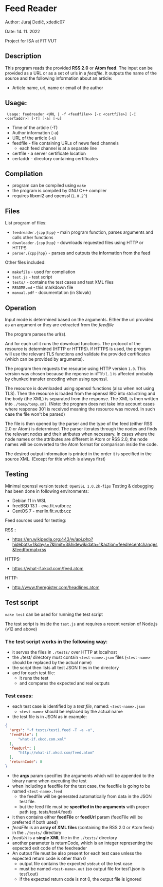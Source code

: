 # Feed Reader
Author: Juraj Dedič, xdedic07

Date: 14. 11. 2022

Project for ISA at FIT VUT

## Description

This program reads the provided **RSS 2.0** or **Atom feed**. The input can be provided as a URL or as a set of urls in a _feedfile_. It outputs the name of the source and the following information about an article: 
- Article name, url, name or email of the author


## Usage:
```
 Usage: feedreader <URL | -f <feedfile>> [-c <certfile>] [-C <certaddr>] [-T] [-a] [-u]
```
 - Time of the article (-T)
 - Author information (-a)
 - URL of the article (-u)
 - feedfile - file containing URLs of news feed channels
   - each feed channel is at a separate line
 - certfile - a server certificate location
 - certaddr - directory containing certificates

## Compilation
- program can be compiled using `make`
- the program is compiled by GNU C++ compiler
- requires libxml2 and openssl (`1.0.2^`)


## Files
List program of files:
- `feedreader.{cpp|hpp}` - main program function, parses arguments and calls other functions
- `downloader.{cpp|hpp}` - downloads requested files using HTTP or HTTPS
- `parser.{cpp|hpp}` - parses and outputs the information from the feed

Other files included:
- `makefile` - used for compilation
- `test.js` - test script
- `tests/` - contains the test cases and test XML files
- `README.md` - this markdown file
- `manual.pdf` - documentation (in Slovak) 


<!-- Assignment:
    https://www.vut.cz/studis/student.phtml?script_name=zadani_detail&apid=231021&zid=50242 -->
<!-- TODO: -->
  <!-- - ignore commented lines in feedfile -->
  <!-- - check if the entry title has already been printed before printing other info -->
  <!-- - ignore error in parser (feed type unknown) -->

## Operation

Input mode is determined based on the arguments.
Either the url provided as an argument or they are extracted from the *feedfile* 

The program parses the url(s). 

And for each url it runs the download functions. 
The protocol of the resource is determined (HTTP or HTTPS).
If HTTPS is used, the program will use the relevant TLS functions and validate the provided certificates (which can be provided by arguments). 

The program then requests the resource using HTTP version `1.0`. This version was chosen because the reponse in `HTTP/1.1` is affected probably by chunked transfer encoding when using openssl.

The resource is downloaded using openssl functions (also when not using TLS).
Then the resource is loaded from the openssl BIO into std::string and the body (the XML) is separated from the response. The XML is then written into `./temp/temp.xml`. (Note: the program does not take into account cases where response 301 is received meaning the resource was moved. In such case the file won't be parsed)

The file is then opened by the parser and the type of the feed (either RSS 2.0 or Atom) is determined. 
The parser iterates through the nodes and finds the relevant nodes and their atributes when necessary.
In cases where the node names or the attributes are different in Atom or RSS 2.0, the node names will be converted to the Atom format for comparison inside the code.

The desired output information is printed in the order it is specified in the source XML. (Except for title which is always first)

## Testing
Minimal openssl version tested: `OpenSSL 1.0.2k-fips`
Testing & debugging has been done in following environments:
- Debian 11 in WSL
- freeBSD 13.1 - eva.fit.vutbr.cz
- CentOS 7 - merlin.fit.vutbr.cz

Feed sources used for testing: 

RSS :
- https://en.wikipedia.org:443/w/api.php?hidebots=1&days=7&limit=3&hidewikidata=1&action=feedrecentchanges&feedformat=rss

HTTPS:
- https://what-if.xkcd.com/feed.atom
  
HTTP: 
- http://www.theregister.com/headlines.atom

## Test script
`make test` can be used for running the test script

The test script is inside the `test.js` and requires a recent version of Node.js (v12 and above)

### The test script works in the following way:
  - it serves the files in `./tests/` over HTTP at localhost
  - the ./test/ directory must contain `<test-name>.json` files (`<test-name>` should be replaced by the actual name)
  - the script then lists all test JSON files in the directory
  - and for each test file:
    - it runs the test
    - and compares the expected and real outputs 

### Test cases:
  - each test case is identified by a _test file_, named: `<test-name>.json` 
    - `<test-name>` should be replaced by the actual name
  - the test file is in JSON as in example:
  ```json
  {
    "args": "-f tests/test1.feed -T -a -u",
    "feedFile": [
        "what-if.xkcd.com.xml"
    ],
    "feedUrl": [
        "http://what-if.xkcd.com/feed.atom"
    ],
    "returnCode": 0
  }
  ```
  - the **args** param specifies the arguments which will be appended to the binary name when executing the test
  - when including a feedfile for the test case, the feedfile is going to be named `<test-name>.feed`
    - the feedfile will be generated automatically from data in the JSON test file.
    - but the feed file must be **specified in the arguments** with proper path (eg. tests/test4.feed)
  - it then contains either **feedFile** or **feedUrl** param (feedFile will be preferred if both used)
  - *feedFile* is an **array of XML files** (containing the RSS 2.0 or Atom feed) in the `./tests/` directory
  - *feedUrl* is a **single XML** file in the `./tests/` directory  
  - another parameter is returnCode, which is an integer representing the expected exit code of the feedreader
  - An output file must be also present for each test case unless the expected return code is other than 0
    - output file contains the expected `stdout` of the test case
    - must be named `<test-name>.out` (so output file for test1.json is test1.out)
    - if the expected return code is not 0, the output file is ignored